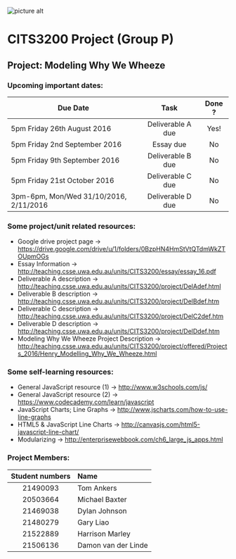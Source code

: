 ![picture alt](http://static.weboffice.uwa.edu.au/visualid/core-rebrand/img/uwacrest/uwacrest-blue.svg)
# CITS3200 Project (Group P)
## Project: Modeling Why We Wheeze

### Upcoming important dates:
| Due Date                                | Task              |   Done ?
| -------------                           |:-------------:    | :-------------: 
| 5pm Friday 26th August 2016             | Deliverable A due | Yes!
| 5pm Friday 2nd September 2016           | Essay due         | No 
| 5pm Friday 9th September 2016           | Deliverable B due | No
| 5pm Friday 21st October 2016            | Deliverable C due | No
| 3pm-6pm, Mon/Wed 31/10/2016, 2/11/2016  | Deliverable D due | No

### Some project/unit related resources:
  - Google drive project page -> https://drive.google.com/drive/u/1/folders/0BzpHN4HmStVtQTdmWkZTOUpmOGs
  - Essay Information -> http://teaching.csse.uwa.edu.au/units/CITS3200/essay/essay_16.pdf
  - Deliverable A description -> http://teaching.csse.uwa.edu.au/units/CITS3200/project/DelAdef.html
  - Deliverable B description -> http://teaching.csse.uwa.edu.au/units/CITS3200/project/DelBdef.htm
  - Deliverable C description -> http://teaching.csse.uwa.edu.au/units/CITS3200/project/DelC2def.htm
  - Deliverable D description -> http://teaching.csse.uwa.edu.au/units/CITS3200/project/DelDdef.htm
  - Modeling Why We Wheeze Project Description -> http://teaching.csse.uwa.edu.au/units/CITS3200/project/offered/Projects_2016/Henry_Modelling_Why_We_Wheeze.html

### Some self-learning resources:
  - General JavaScript resource (1) -> http://www.w3schools.com/js/
  - General JavaScript resource (2) -> https://www.codecademy.com/learn/javascript
  - JavaScript Charts; Line Graphs -> http://www.jscharts.com/how-to-use-line-graphs
  - HTML5 & JavaScript Line Charts -> http://canvasjs.com/html5-javascript-line-chart/
  - Modularizing -> http://enterprisewebbook.com/ch6_large_js_apps.html

### Project Members:
| Student numbers | Name                |   
| :-------------: |:-------------       | 
| 21490093        | Tom Ankers          | 
| 20503664        | Michael Baxter      | 
| 21469038        | Dylan Johnson       | 
| 21480279        | Gary Liao           | 
| 21522889        | Harrison Marley     | 
| 21506136        | Damon van der Linde | 
  
